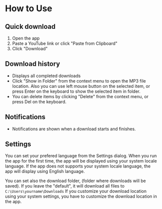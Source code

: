 # How to Use

## Quick download

1. Open the app
2. Paste a YouTube link or click "Paste from Clipboard"
3. Click "Download"

## Download history

- Displays all completed downloads
- Click "Show in Folder" from the context menu to open the MP3 file location. Also you can use left mouse button on the selected item, or press Enter on the keyboard to show the selected item in folder.
- You can delete items by clicking "Delete" from the context menu, or press Del on the keyboard.

## Notifications

- Notifications are shown when a download starts and finishes.

## Settings

You can set your prefered language from the Settings dialog.
When you run the app for the first time, the app will be displayed using your system locale language.
If the app does not supports your system locale language, the app will display using English language.


You can set also the download folder, (folder where downloads will be saved).
If you leave the "default", it will download all files to `C:\Users\yourname\Downloads`
If you customize your download location using your system settings, you have to customize the download location in the app.
